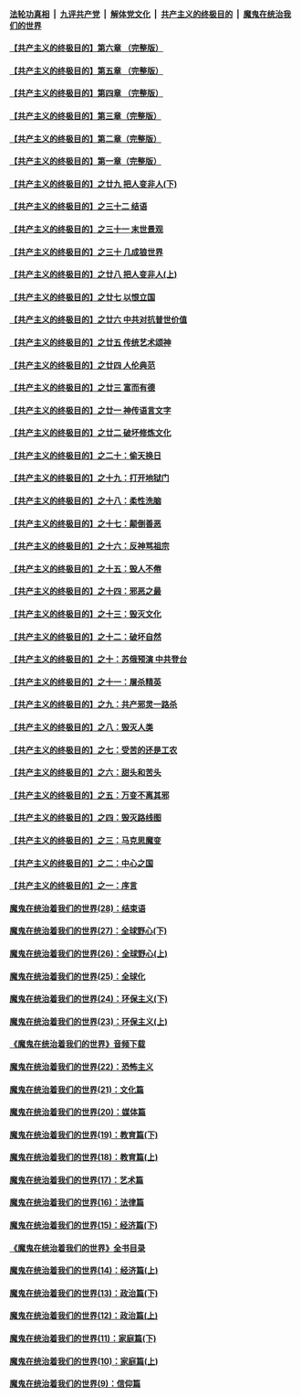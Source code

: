 

####  [法轮功真相](../../../../basic/blob/master/README.md?t=05290031) &nbsp;|&nbsp; [九评共产党](../../../../9ping.md/blob/master/README.md?t=05290031) &nbsp;|&nbsp; [解体党文化](../../../../jtdwh.md/blob/master/README.md?t=05290031)  &nbsp;|&nbsp; [共产主义的终极目的](../../../../gczydzjmd.md/blob/master/README.md?t=05290031) &nbsp;|&nbsp; [魔鬼在统治我们的世界](../../../../mgztzwmdsj.md/blob/master/README.md?t=05290031) 

#### [【共产主义的终极目的】第六章 （完整版）](../pages/nsc422/n11428913.md?t=05290031) 

#### [【共产主义的终极目的】第五章 （完整版）](../pages/nsc422/n11428912.md?t=05290031) 

#### [【共产主义的终极目的】第四章 （完整版）](../pages/nsc422/n11428907.md?t=05290031) 

#### [【共产主义的终极目的】第三章（完整版）](../pages/nsc422/n11428848.md?t=05290031) 

#### [【共产主义的终极目的】第二章（完整版）](../pages/nsc422/n11428831.md?t=05290031) 

#### [【共产主义的终极目的】第一章（完整版）](../pages/nsc422/n11417651.md?t=05290031) 

#### [【共产主义的终极目的】之廿九 把人变非人(下)](../pages/nsc422/n11344140.md?t=05290031) 

#### [【共产主义的终极目的】之三十二 结语](../pages/nsc422/n11360535.md?t=05290031) 

#### [【共产主义的终极目的】之三十一 末世景观](../pages/nsc422/n11351129.md?t=05290031) 

#### [【共产主义的终极目的】之三十 几成狼世界](../pages/nsc422/n11348280.md?t=05290031) 

#### [【共产主义的终极目的】之廿八 把人变非人(上)](../pages/nsc422/n11340492.md?t=05290031) 

#### [【共产主义的终极目的】之廿七 以恨立国](../pages/nsc422/n11336944.md?t=05290031) 

#### [【共产主义的终极目的】之廿六 中共对抗普世价值](../pages/nsc422/n11324785.md?t=05290031) 

#### [【共产主义的终极目的】之廿五 传统艺术颂神](../pages/nsc422/n11296396.md?t=05290031) 

#### [【共产主义的终极目的】之廿四 人伦典范](../pages/nsc422/n11296397.md?t=05290031) 

#### [【共产主义的终极目的】之廿三 富而有德](../pages/nsc422/n11283598.md?t=05290031) 

#### [【共产主义的终极目的】之廿一 神传语言文字](../pages/nsc422/n11263265.md?t=05290031) 

#### [【共产主义的终极目的】之廿二 破坏修炼文化](../pages/nsc422/n11245728.md?t=05290031) 

#### [【共产主义的终极目的】之二十：偷天换日](../pages/nsc422/n11238846.md?t=05290031) 

#### [【共产主义的终极目的】之十九：打开地狱门](../pages/nsc422/n11206376.md?t=05290031) 

#### [【共产主义的终极目的】之十八：柔性洗脑](../pages/nsc422/n11199994.md?t=05290031) 

#### [【共产主义的终极目的】之十七：颠倒善恶](../pages/nsc422/n11179782.md?t=05290031) 

#### [【共产主义的终极目的】之十六：反神骂祖宗](../pages/nsc422/n11166798.md?t=05290031) 

#### [【共产主义的终极目的】之十五：毁人不倦](../pages/nsc422/n11166792.md?t=05290031) 

#### [【共产主义的终极目的】之十四：邪恶之最](../pages/nsc422/n11150249.md?t=05290031) 

#### [【共产主义的终极目的】之十三：毁灭文化](../pages/nsc422/n11135227.md?t=05290031) 

#### [【共产主义的终极目的】之十二：破坏自然](../pages/nsc422/n11135214.md?t=05290031) 

#### [【共产主义的终极目的】之十：苏俄预演 中共登台](../pages/nsc422/n11118424.md?t=05290031) 

#### [【共产主义的终极目的】之十一：屠杀精英](../pages/nsc422/n11118442.md?t=05290031) 

#### [【共产主义的终极目的】之九：共产邪灵一路杀](../pages/nsc422/n11114139.md?t=05290031) 

#### [【共产主义的终极目的】之八：毁灭人类](../pages/nsc422/n11108503.md?t=05290031) 

#### [【共产主义的终极目的】之七：受苦的还是工农](../pages/nsc422/n11101809.md?t=05290031) 

#### [【共产主义的终极目的】之六：甜头和苦头](../pages/nsc422/n11096971.md?t=05290031) 

#### [【共产主义的终极目的】之五：万变不离其邪](../pages/nsc422/n11091285.md?t=05290031) 

#### [【共产主义的终极目的】之四：毁灭路线图](../pages/nsc422/n11086284.md?t=05290031) 

#### [【共产主义的终极目的】之三：马克思魔变](../pages/nsc422/n11061941.md?t=05290031) 

#### [【共产主义的终极目的】之二：中心之国](../pages/nsc422/n11047728.md?t=05290031) 

#### [【共产主义的终极目的】之一：序言](../pages/nsc422/n11086077.md?t=05290031) 

#### [魔鬼在统治着我们的世界(28)：结束语](../pages/nsc422/n10936246.md?t=05290031) 

#### [魔鬼在统治着我们的世界(27)：全球野心(下)](../pages/nsc422/n10928319.md?t=05290031) 

#### [魔鬼在统治着我们的世界(26)：全球野心(上)](../pages/nsc422/n10900318.md?t=05290031) 

#### [魔鬼在统治着我们的世界(25)：全球化](../pages/nsc422/n10788205.md?t=05290031) 

#### [魔鬼在统治着我们的世界(24)：环保主义(下)](../pages/nsc422/n10695307.md?t=05290031) 

#### [魔鬼在统治着我们的世界(23)：环保主义(上)](../pages/nsc422/n10688613.md?t=05290031) 

#### [《魔鬼在统治着我们的世界》音频下载](../pages/nsc422/n10635553.md?t=05290031) 

#### [魔鬼在统治着我们的世界(22)：恐怖主义](../pages/nsc422/n10614727.md?t=05290031) 

#### [魔鬼在统治着我们的世界(21)：文化篇](../pages/nsc422/n10597706.md?t=05290031) 

#### [魔鬼在统治着我们的世界(20)：媒体篇](../pages/nsc422/n10586579.md?t=05290031) 

#### [魔鬼在统治着我们的世界(19)：教育篇(下)](../pages/nsc422/n10564808.md?t=05290031) 

#### [魔鬼在统治着我们的世界(18)：教育篇(上)](../pages/nsc422/n10526970.md?t=05290031) 

#### [魔鬼在统治着我们的世界(17)：艺术篇](../pages/nsc422/n10499093.md?t=05290031) 

#### [魔鬼在统治着我们的世界(16)：法律篇](../pages/nsc422/n10485969.md?t=05290031) 

#### [魔鬼在统治着我们的世界(15)：经济篇(下)](../pages/nsc422/n10469975.md?t=05290031) 

#### [《魔鬼在统治着我们的世界》全书目录](../pages/nsc422/n10464261.md?t=05290031) 

#### [魔鬼在统治着我们的世界(14)：经济篇(上)](../pages/nsc422/n10457370.md?t=05290031) 

#### [魔鬼在统治着我们的世界(13)：政治篇(下)](../pages/nsc422/n10448270.md?t=05290031) 

#### [魔鬼在统治着我们的世界(12)：政治篇(上)](../pages/nsc422/n10444576.md?t=05290031) 

#### [魔鬼在统治着我们的世界(11)：家庭篇(下)](../pages/nsc422/n10440961.md?t=05290031) 

#### [魔鬼在统治着我们的世界(10)：家庭篇(上)](../pages/nsc422/n10435448.md?t=05290031) 

#### [魔鬼在统治着我们的世界(9)：信仰篇](../pages/nsc422/n10432159.md?t=05290031) 

